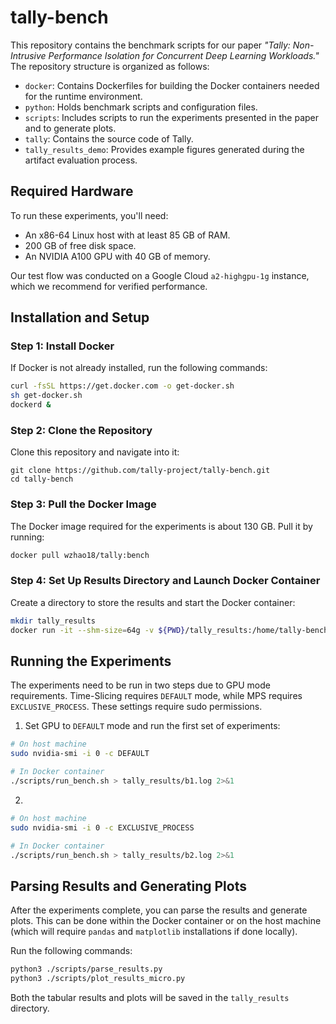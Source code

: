# tally-bench

This repository contains the benchmark scripts for our paper *"Tally: Non-Intrusive Performance Isolation for Concurrent Deep Learning Workloads."* The repository structure is organized as follows:

- `docker`: Contains Dockerfiles for building the Docker containers needed for the runtime environment.
- `python`: Holds benchmark scripts and configuration files.
- `scripts`: Includes scripts to run the experiments presented in the paper and to generate plots.
- `tally`: Contains the source code of Tally.
- `tally_results_demo`: Provides example figures generated during the artifact evaluation process.

## Required Hardware
To run these experiments, you'll need:
- An x86-64 Linux host with at least 85 GB of RAM.
- 200 GB of free disk space.
- An NVIDIA A100 GPU with 40 GB of memory.

Our test flow was conducted on a Google Cloud `a2-highgpu-1g` instance, which we recommend for verified performance.

## Installation and Setup

### Step 1: Install Docker

If Docker is not already installed, run the following commands:

```bash
curl -fsSL https://get.docker.com -o get-docker.sh
sh get-docker.sh
dockerd &
```

### Step 2: Clone the Repository
Clone this repository and navigate into it:
```
git clone https://github.com/tally-project/tally-bench.git
cd tally-bench
```

### Step 3: Pull the Docker Image
The Docker image required for the experiments is about 130 GB. Pull it by running:
```bash
docker pull wzhao18/tally:bench
```

### Step 4: Set Up Results Directory and Launch Docker Container
Create a directory to store the results and start the Docker container:
```bash
mkdir tally_results
docker run -it --shm-size=64g -v ${PWD}/tally_results:/home/tally-bench/tally_results wzhao18/tally:bench /bin/bash
```

## Running the Experiments
The experiments need to be run in two steps due to GPU mode requirements. Time-Slicing requires `DEFAULT` mode, while MPS requires `EXCLUSIVE_PROCESS`. These settings require sudo permissions.
1. Set GPU to `DEFAULT` mode and run the first set of experiments:
```bash
# On host machine
sudo nvidia-smi -i 0 -c DEFAULT

# In Docker container
./scripts/run_bench.sh > tally_results/b1.log 2>&1
```
2. 
```bash
# On host machine
sudo nvidia-smi -i 0 -c EXCLUSIVE_PROCESS

# In Docker container
./scripts/run_bench.sh > tally_results/b2.log 2>&1
```

## Parsing Results and Generating Plots
After the experiments complete, you can parse the results and generate plots. This can be done within the Docker container or on the host machine (which will require `pandas` and `matplotlib` installations if done locally).

Run the following commands:
```bash
python3 ./scripts/parse_results.py
python3 ./scripts/plot_results_micro.py
```
Both the tabular results and plots will be saved in the `tally_results` directory.
